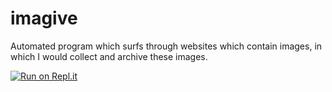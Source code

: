 # imagive
Automated program which surfs through websites which contain images, in which I would collect and archive these images.

[![Run on Repl.it](https://repl.it/badge/github/schwarzercm/imagive)](https://repl.it/github/schwarzercm/imagive)